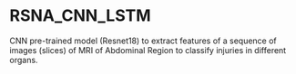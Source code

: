 # RSNA_CNN_LSTM
CNN pre-trained model (Resnet18) to extract features of a sequence of images (slices) of MRI of Abdominal Region to classify injuries in different organs.
